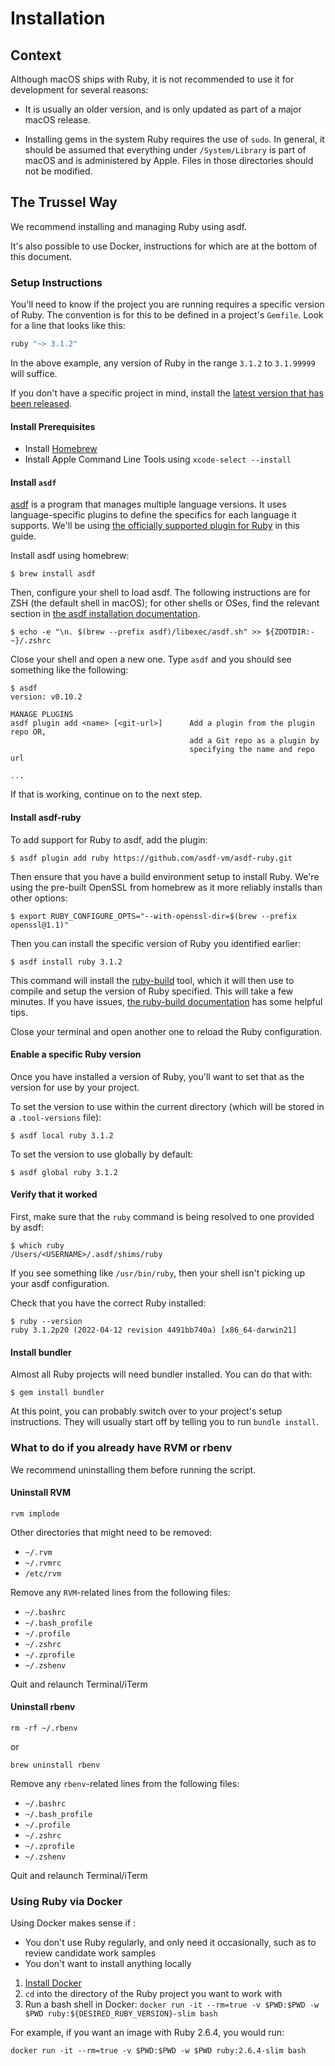 # Installation

## Context

Although macOS ships with Ruby, it is not recommended to use it for development
for several reasons:

- It is usually an older version, and is only updated as part of a major macOS
  release.

- Installing gems in the system Ruby requires the use of `sudo`. In general, it
  should be assumed that everything under `/System/Library` is part of macOS and
  is administered by Apple. Files in those directories should not be modified.

## The Trussel Way

We recommend installing and managing Ruby using asdf.

It's also possible to use Docker, instructions for which are at the bottom of this document.

### Setup Instructions

You'll need to know if the project you are running requires a specific version of Ruby. The convention is for this to be defined in a project's `Gemfile`. Look for a line that looks like this:

```ruby
ruby "~> 3.1.2"
```

In the above example, any version of Ruby in the range `3.1.2` to `3.1.99999` will suffice.

If you don't have a specific project in mind, install the [latest version that has been released](https://www.ruby-lang.org/en/news/).

#### Install Prerequisites

- Install [Homebrew](https://brew.sh/)
- Install Apple Command Line Tools using `xcode-select --install`

#### Install `asdf`

[asdf](https://asdf-vm.com) is a program that manages multiple language versions. It uses language-specific plugins to define the specifics for each language it supports. We'll be using [the officially supported plugin for Ruby](https://github.com/asdf-vm/asdf-ruby) in this guide.

Install asdf using homebrew:

```console
$ brew install asdf
```

Then, configure your shell to load asdf. The following instructions are for ZSH (the default shell in macOS); for other shells or OSes, find the relevant section in [the asdf installation documentation](https://asdf-vm.com/guide/getting-started.html#_3-install-asdf).

```console
$ echo -e "\n. $(brew --prefix asdf)/libexec/asdf.sh" >> ${ZDOTDIR:-~}/.zshrc
```

Close your shell and open a new one. Type `asdf` and you should see something like the following:

```console
$ asdf
version: v0.10.2

MANAGE PLUGINS
asdf plugin add <name> [<git-url>]      Add a plugin from the plugin repo OR,
                                        add a Git repo as a plugin by
                                        specifying the name and repo url

...
```

If that is working, continue on to the next step.

#### Install asdf-ruby

To add support for Ruby to asdf, add the plugin:

```console
$ asdf plugin add ruby https://github.com/asdf-vm/asdf-ruby.git
```

Then ensure that you have a build environment setup to install Ruby. We're using the pre-built OpenSSL from homebrew as it more reliably installs than other options:

```console
$ export RUBY_CONFIGURE_OPTS="--with-openssl-dir=$(brew --prefix openssl@1.1)"
```

Then you can install the specific version of Ruby you identified earlier:

```console
$ asdf install ruby 3.1.2
```

This command will install the [ruby-build](https://github.com/rbenv/ruby-build) tool, which it will then use to compile and setup the version of Ruby specified. This will take a few minutes. If you have issues, [the ruby-build documentation](https://github.com/rbenv/ruby-build/wiki#troubleshooting) has some helpful tips.

Close your terminal and open another one to reload the Ruby configuration.

#### Enable a specific Ruby version

Once you have installed a version of Ruby, you'll want to set that as the version for use by your project.

To set the version to use within the current directory (which will be stored in a `.tool-versions` file):

```console
$ asdf local ruby 3.1.2
```

To set the version to use globally by default:

```console
$ asdf global ruby 3.1.2
```

#### Verify that it worked

First, make sure that the `ruby` command is being resolved to one provided by asdf:

```console
$ which ruby
/Users/<USERNAME>/.asdf/shims/ruby
```

If you see something like `/usr/bin/ruby`, then your shell isn't picking up your asdf configuration.

Check that you have the correct Ruby installed:

```console
$ ruby --version
ruby 3.1.2p20 (2022-04-12 revision 4491bb740a) [x86_64-darwin21]
```

#### Install bundler

Almost all Ruby projects will need bundler installed. You can do that with:

```console
$ gem install bundler
```

At this point, you can probably switch over to your project's setup instructions. They will usually start off by telling you to run `bundle install`.

### What to do if you already have RVM or rbenv

We recommend uninstalling them before running the script.

#### Uninstall RVM

```
rvm implode
```

Other directories that might need to be removed:

- `~/.rvm`
- `~/.rvmrc`
- `/etc/rvm`

Remove any `RVM`-related lines from the following files:

- `~/.bashrc`
- `~/.bash_profile`
- `~/.profile`
- `~/.zshrc`
- `~/.zprofile`
- `~/.zshenv`

Quit and relaunch Terminal/iTerm

#### Uninstall rbenv

```
rm -rf ~/.rbenv
```

or

```
brew uninstall rbenv
```

Remove any `rbenv`-related lines from the following files:

- `~/.bashrc`
- `~/.bash_profile`
- `~/.profile`
- `~/.zshrc`
- `~/.zprofile`
- `~/.zshenv`

Quit and relaunch Terminal/iTerm

### Using Ruby via Docker

Using Docker makes sense if :

- You don't use Ruby regularly, and only need it occasionally, such as to
  review candidate work samples
- You don't want to install anything locally

1. [Install Docker](https://github.com/trussworks/Engineering-Playbook/tree/master/developing/docker#installation)
1. `cd` into the directory of the Ruby project you want to work with
1. Run a bash shell in Docker: `docker run -it --rm=true -v $PWD:$PWD -w $PWD ruby:${DESIRED_RUBY_VERSION}-slim bash`

For example, if you want an image with Ruby 2.6.4, you would run:

```
docker run -it --rm=true -v $PWD:$PWD -w $PWD ruby:2.6.4-slim bash
```
